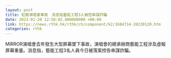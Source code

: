 ```yaml
---
layout: post
title: 紅館演唱會事故　消息指藝能工程3人被控串謀詐騙
date: 2023-01-20 12:58:02.000000000 +08:00
link: https://news.rthk.hk/rthk/ch/component/k2/1684714-20230120.htm
categories: rthk
---
```


MIRROR演唱會去年發生大型屏幕墜下事故，演唱會的總承辦商藝能工程涉及虛報屏幕重量。消息指，藝能工程3名人員今日被落案控告串謀詐騙。

